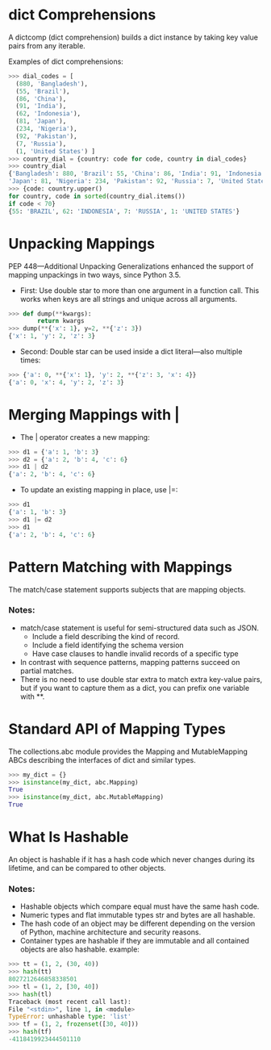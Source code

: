 # dict Comprehensions

A dictcomp (dict comprehension) builds a dict instance by taking key value pairs from any iterable.

Examples of dict comprehensions:
```python
>>> dial_codes = [
  (880, 'Bangladesh'),
  (55, 'Brazil'),
  (86, 'China'),
  (91, 'India'),
  (62, 'Indonesia'),
  (81, 'Japan'),
  (234, 'Nigeria'),
  (92, 'Pakistan'),
  (7, 'Russia'),
  (1, 'United States') ]
>>> country_dial = {country: code for code, country in dial_codes}
>>> country_dial
{'Bangladesh': 880, 'Brazil': 55, 'China': 86, 'India': 91, 'Indonesia': 62,
'Japan': 81, 'Nigeria': 234, 'Pakistan': 92, 'Russia': 7, 'United States': 1}
>>> {code: country.upper()
for country, code in sorted(country_dial.items())
if code < 70}
{55: 'BRAZIL', 62: 'INDONESIA', 7: 'RUSSIA', 1: 'UNITED STATES'}
```
# Unpacking Mappings

PEP 448—Additional Unpacking Generalizations enhanced the support of mapping
unpackings in two ways, since Python 3.5.

* First: Use double star to more than one argument in a function call. This works when
keys are all strings and unique across all arguments.

```python 
>>> def dump(**kwargs):
        return kwargs
>>> dump(**{'x': 1}, y=2, **{'z': 3})
{'x': 1, 'y': 2, 'z': 3}
```
* Second: Double star can be used inside a dict literal—also multiple times:
```python 
>>> {'a': 0, **{'x': 1}, 'y': 2, **{'z': 3, 'x': 4}}
{'a': 0, 'x': 4, 'y': 2, 'z': 3}
```
# Merging Mappings with |

* The | operator creates a new mapping:
```python
>>> d1 = {'a': 1, 'b': 3}
>>> d2 = {'a': 2, 'b': 4, 'c': 6}
>>> d1 | d2
{'a': 2, 'b': 4, 'c': 6}
```
* To update an existing mapping in place, use |=:
```python
>>> d1
{'a': 1, 'b': 3}
>>> d1 |= d2
>>> d1
{'a': 2, 'b': 4, 'c': 6}
```
# Pattern Matching with Mappings

The match/case statement supports subjects that are mapping objects.
### Notes:
* match/case statement is useful for semi-structured data such as JSON.
  * Include a field describing the kind of record.
  * Include a field identifying the schema version
  * Have case clauses to handle invalid records of a specific type
* In contrast with sequence patterns, mapping patterns succeed on partial matches.
* There is no need to use double star extra to match extra key-value pairs, but if you want to
capture them as a dict, you can prefix one variable with **.

# Standard API of Mapping Types

The collections.abc module provides the Mapping and MutableMapping ABCs
describing the interfaces of dict and similar types.
```python 
>>> my_dict = {}
>>> isinstance(my_dict, abc.Mapping)
True
>>> isinstance(my_dict, abc.MutableMapping)
True
```

# What Is Hashable

An object is hashable if it has a hash code which never changes during its lifetime, and can be compared to other objects.

### Notes:

* Hashable objects which compare equal must have the same hash code.
* Numeric types and flat immutable types str and bytes are all hashable.
* The hash code of an object may be different depending on the version of Python, machine architecture and security reasons.
* Container types are hashable if they are immutable and all contained objects are also hashable. example: 
```python 
>>> tt = (1, 2, (30, 40))
>>> hash(tt)
8027212646858338501
>>> tl = (1, 2, [30, 40])
>>> hash(tl)
Traceback (most recent call last):
File "<stdin>", line 1, in <module>
TypeError: unhashable type: 'list'
>>> tf = (1, 2, frozenset([30, 40]))
>>> hash(tf)
-4118419923444501110
```
